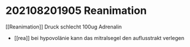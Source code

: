 # 202108201905 Reanimation

[[Reanimation]] 
Druck schlecht 100ug Adrenalin

- [[rea]] bei hypovolänie kann das mitralsegel den auflusstrakt verlegen
